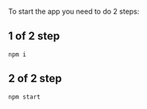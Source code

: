 To start the app you need to do 2 steps:
## 1 of 2 step
```
npm i
```

## 2 of 2 step
```
npm start

